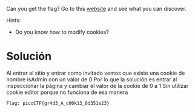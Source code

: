 Can you get the flag? Go to this [website](http://saturn.picoctf.net:58440/) and see what you can discover.

Hints:
- Do you know how to modify cookies?

# Solución
Al entrar al sitio y entrar como invitado vemos que existe una cookie de nombre isAdmin con un valor de 0
Por lo que la solución es entrar al inspeccionar la página y cambiar el valor de la cookie de 0 a 1
Sin utilizar cookie editor porque no funciona de esa manera
```
Flag: picoCTF{gr4d3_A_c00k13_0d351e23}
```